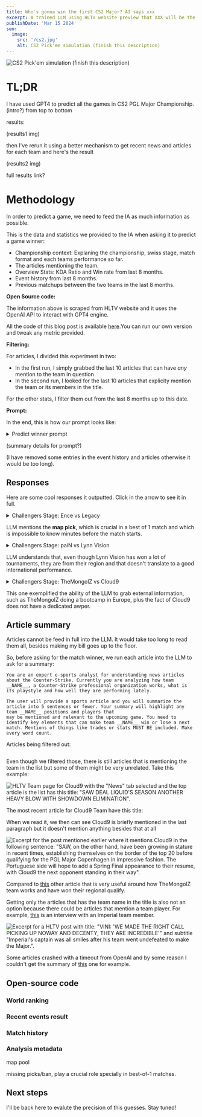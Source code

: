 ```yaml
---
title: Who's gonna win the first CS2 Major? AI says xxx
excerpt: A trained LLM using HLTV website preview that XXX will be the next winner at yyy CS2 Major Championship. Here are the details.
publishDate: 'Mar 15 2024'
seo:
  image:
    src: '/cs2.jpg'
    alt: CS2 Pick'em simulation (finish this description)
---
```


![CS2 Pick'em simulation (finish this description)](/cs2/cs2.jpg)

# TL;DR

I have used GPT4 to predict all the games in CS2 PGL Major Championship. (intro?)
from top to bottom

results:

(results1 img)

then I've rerun it using a better mechanism to get recent news and articles for each team and here's the result

(results2 img)

full results link?

# Methodology

In order to predict a game, we need to feed the IA as much information as possible.

This is the data and statistics we provided to the IA when asking it to predict a game winner:

- Championship context: Explaning the championship, swiss stage, match format and each teams performance so far.
- The articles mentioning the team.
- Overview Stats: KDA Ratio and Win rate from last 8 months.
- Event history from last 8 months.
- Previous matchups between the two teams in the last 8 months.

**Open Source code:**

The information above is scraped from HLTV website and it uses the OpenAI API to interact with GPT4 engine.

All the code of this blog post is available [here](https://github.com/luizcieslak/pick-ems).You can run our own version and tweak any metric provided.

**Filtering:**

For articles, I divided this experiment in two:

- In the first run, I simply grabbed the last 10 articles that can have _any_ mention to the team in question
- In the second run, I looked for the last 10 articles that explicity mention the team or its members in the title.

For the other stats, I filter them out from the last 8 months up to this date.

**Prompt:**

In the end, this is how our prompt looks like:

<details>
  <summary>Predict winner prompt</summary>
  SYSTEM:

You are an expert at choosing winning Counter-Strike teams in a "pick ems" competition. The teams are playing in a championship called "PGL CS2 Major Championship". This championship is divided in three stages: Challenger, Legends and Playoffs. We currently are in the challenger stage in which 16 teams face each other in a Swiss format. The top 8 teams are classified to the next stage and the bottom 8 are eliminated. Elimination and advancements matches are in a Best of 3 format where the others are in a Best of 1 format. This is going to be a Best of 1.

This is just for fun between friends. There is no betting or money to be made, but you will scrutinize your answer and think carefully.

The user will provide you a JSON blob of two teams of the form (for example):

{"home": "FURIA", "away": "Spirit"}

Your output will be a JSON blob of the form:

{ "winningTeam": "FURIA", "losingTeam": "Spirit" }

You will evaluate the statistics and articles and explain step-by-step why you think a particular team will win in match. After you choose your winner, criticize your thinking, and then respond with your final answer.

In this championship, this is how both teams are performing:

# Championship results

| Team         | wins | losses | win over   | loss over |
| ------------ | ---- | ------ | ---------- | --------- |
| Eternal Fire | 1    | 0      | TheMongolZ |           |
| FURIA        | 1    | 0      | Legacy     |           |

Here are some stats to help you:

# Team Stats

| Team         | Win rate            | Kill death ratio |
| ------------ | ------------------- | ---------------- |
| Eternal Fire | 61.016949152542374% | 1.07             |
| FURIA        | 54.54545454545454%  | 1.02             |

# World ranking

| Team         | World Ranking |
| ------------ | ------------- |
| Eternal Fire | #14           |
| FURIA        | #16           |

# Event History

| Team         | PGL CS2 Major Copenhagen 2024 Europe RMR A |
| ------------ | ------------------------------------------ |
| Eternal Fire | 6-8th                                      |

| Team  | PGL CS2 Major Copenhagen 2024 Americas RMR |
| ----- | ------------------------------------------ |
| FURIA | 1-2nd                                      |

Here are some possibly relevant news articles to help you:

---

# MAJ3R: "Wicadia played like a padre"

Eternal Fire, led by MAJ3R, has qualified for the PGL Major Copenhagen, with a notable performance from young player Wicadia. The team has improved significantly after finding the right balance in player roles and has reached a peak world ranking of No. 11. MAJ3R cites a lack of experience and composure as areas for improvement against top-tier teams. The team's strong work ethic and MAJ3R's dedication are highlighted as reasons for their success. MAJ3R is optimistic about Eternal Fire's potential to win a Major, aiming high for the upcoming tournament.

---

---

# FURIA beat Liquid, Imperial trounce M80 in Monterrey

FURIA overcame an early deficit against Team Liquid to join the 2-0 pool at the Americas RMR, with arT and chelo leading the first half. Despite Liquid's initial lead in the second half, FURIA's economic recovery and clutch plays by KSCERATO and yuurih were decisive. The article highlights FURIA's resilience and the individual prowess of their players as key to their victory, which could be significant in their pursuit of a spot at the Copenhagen Major.

---

Here are this same matchup results from the past:
| Higher seed team | Lower seed team | Winner of the match | Event |
| --- | --- | --- | --- |
| Eternal Fire | FURIA | Eternal Fire | PARI Please 2023 |
| Eternal Fire | FURIA | FURIA | Roobet Cup 2023 |

The team name you choose _MUST_ be one of the following:

- FURIA
- Eternal Fire

Remember to explain step-by-step all of your thinking in great detail. Use bulleted lists
to structure your output. Be decisive – do not hedge your decisions. The presented news articles may or may not be relevant, so assess them carefully.

</details>

(summary details for prompt?)

(I have removed some entries in the event history and articles otherwise it would be too long).

## Responses

Here are some cool responses it outputted.
Click in the arrow to see it in full.

<details>
  <summary>Challengers Stage: Ence vs Legacy</summary>

When evaluating the potential outcome of a match between ENCE and Legacy in a Best of 1 format at the PGL CS2 Major Championship, several factors need to be considered:

- **World Ranking**: ENCE is ranked #10 in the world, while Legacy is ranked #33. This significant difference in ranking suggests that ENCE is the stronger team on the global stage.

- **Win Rate**: ENCE has a win rate of 55.21%, which is higher than Legacy's 48.31%. Although the difference is not huge, it still indicates that ENCE has a better track record of winning matches.

- **Kill Death Ratio**: Both teams have an equal kill death ratio of 1.01, which means that neither team has a distinct advantage in terms of in-game performance based on this metric alone.

- **Recent Performance**: ENCE has had a mixed performance in recent events, with notable placements such as 2nd at IEM Cologne 2023 and a playoff run at IEM Katowice 2024. Legacy, on the other hand, has had less exposure to top-tier international competition, with their best recent result being a 1st place finish at CBCS 2023 Season 3, which is a regional event.

- **Team Dynamics**: ENCE has recently undergone a roster overhaul, including the addition of gla1ve as IGL. This change seems to have had a positive impact, as indicated by their victory over Astralis and qualification for the PGL Major Copenhagen. Legacy has also made changes, recalling b4rtiN and putting coldzera on the AWP, which could affect their team dynamics either positively or negatively.

- **Map Pool**: In a Best of 1 format, the map choice can be crucial. ENCE's performance on certain maps like Vertigo and Ancient has been strong, as seen in their matches against Astralis. Legacy's map performance is less documented in recent international events, which could be a disadvantage.

- **Mental and Emotional Factors**: ENCE's articles suggest a team that is finding its footing and improving under new leadership. Legacy's articles, while showing some resilience, also highlight issues with consistency and the need for composure at the Major.

Based on these factors, ENCE appears to be the stronger team going into this match. They have a higher world ranking, a better win rate, recent success in international events, and a potentially revitalized team dynamic with gla1ve as IGL. Legacy's recent changes and less consistent performance at the international level make them the underdogs in this matchup.

However, it's important to criticize this thinking by acknowledging that upsets can and do happen in esports, especially in a Best of 1 format where a single map can dictate the outcome. Legacy could surprise with a strong performance, particularly if their recent roster changes have quickly gelled into an effective playstyle. Additionally, ENCE's recent roster changes, while seemingly positive, could still be in a period of adjustment, which might be exploited by Legacy.

Despite these considerations, the analysis still leans towards ENCE as the likely winner due to their stronger overall profile and recent form.

</details>

LLM mentions the **map pick**, which is crucial in a best of 1 match and which is impossible to know minutes before the match starts.

<details>
  <summary>Challengers Stage: paiN vs Lynn Vision</summary>

To determine the winner between paiN and Lynn Vision in a Best of 1 format, we need to analyze various factors such as recent performance, team statistics, world ranking, event history, and relevant news articles. Here's a step-by-step analysis:

- **Recent Performance**: paiN has shown a mixed performance in recent events, with placements ranging from 2nd to 9-16th. Lynn Vision, on the other hand, has had a strong showing in Asian tournaments, with multiple 1st place finishes.

- **Team Statistics**: paiN has a higher win rate (61.33%) compared to Lynn Vision (58.70%), and a slightly better kill-death ratio (paiN: 1.09, Lynn Vision: 1.03).

- **World Ranking**: paiN is ranked higher (#37) than Lynn Vision (#41), which could indicate a stronger overall performance on the international stage.

- **Event History**: paiN's event history shows they have experience in both regional and international tournaments, with consistent top placements. Lynn Vision's history is primarily within the Asian circuit, with strong results but less exposure to international competition.

- **News Articles**: The articles about paiN suggest that they have undergone significant roster changes, which could impact team synergy. However, the team has qualified for the Copenhagen Major and has shown resilience in recent matches. Lynn Vision's articles highlight their qualification for the Major and strong performances against regional teams, but also note some weaknesses, such as their struggle with the map Vertigo.

Based on this analysis, paiN seems to have a slight edge due to their higher win rate, better kill-death ratio, higher world ranking, and experience in international competition. However, Lynn Vision's strong regional performance and recent qualification for the Major cannot be overlooked. The Best of 1 format can be unpredictable, and Lynn Vision's adaptability and map pool (excluding Vertigo) could give them an advantage in a single map scenario.

</details>

LLM understands that, even though Lynn Vision has won a lot of tournaments, they are from their region and that doesn't translate to a good international performance.

<details>
  <summary>Challengers Stage: TheMongolZ vs Cloud9</summary>
When analyzing the potential outcome of a match between Cloud9 and TheMongolZ in a Best of 3 format, several factors need to be considered to make an informed prediction. Here is a step-by-step analysis of the factors that will influence the decision:

- **World Ranking**: Cloud9 is ranked #9 in the world, while TheMongolZ is ranked #18. The higher ranking of Cloud9 suggests they generally perform better against a wider range of teams.

- **Win Rate and K/D Ratio**: The win rate for Cloud9 is 55.26%, and their kill-death ratio is 1.03. TheMongolZ has a slightly higher win rate at 64.49% and a kill-death ratio of 1.04. These statistics are quite close, indicating that both teams are competitive, but TheMongolZ has a slight edge in terms of raw performance.

- **Recent Performance**: Cloud9 has had a mix of results in recent tournaments, with placements ranging from 5-8th to 21-28th. TheMongolZ, on the other hand, has shown strong performances in regional tournaments, with multiple first-place finishes. However, Cloud9's experience in more competitive international events may give them an advantage.

- **Map Pool and Strategy**: The articles suggest that Cloud9 has had issues with their map pool and strategy, particularly with the absence of a dedicated AWPer. TheMongolZ seems to have a more consistent approach to their game, which could be beneficial in a Best of 3 series.

- **Team Dynamics**: Cloud9 has undergone recent changes, including Boombl4 taking on the primary AWPer role. TheMongolZ appears to have a stable roster with a clear focus on refining their playstyle. Team stability can be a significant factor in high-pressure matches.

- **External Factors**: Preparation time, recent bootcamps, and the mental state of the teams can also influence the outcome. Cloud9 has had nine days to prepare for the Major, while TheMongolZ's preparation included a European bootcamp, which could have provided valuable experience against a variety of playstyles.

Based on these factors, Cloud9's higher world ranking and experience in international events are significant, but TheMongolZ's recent form and slight statistical advantage cannot be overlooked. The decision is challenging, but the analysis leans slightly towards TheMongolZ due to their consistent performance and strategic stability.

</details>

This one exemplified the ability of the LLM to grab external information, such as TheMongolZ doing a bootcamp in Europe, plus the fact of Cloud9 does not have a dedicated awper.

## Article summary

Articles cannot be feed in full into the LLM. It would take too long to read them all, besides making my bill goes up to the floor.

So, before asking for the match winner, we run each article into the LLM to ask for a summary:

```
You are an expert e-sports analyst for understanding news articles about the Counter-Strike. Currently you are analyzing how team __NAME__, a Counter-Strike professional organization works, what is its playstyle and how well they are performing lately.

The user will provide a sports article and you will summarize the article into 5 sentences or fewer. Your summary will highlight any team __NAME__ positions and players that
may be mentioned and relevant to the upcoming game. You need to identify key elements that can make team __NAME__ win or lose a next match. Mentions of things like trades or stats MUST BE included. Make every word count.
```

Articles being filtered out:

```js

```

Even though we filtered those, there is still articles that is mentioning the team in the list but some of them might be very unrelated. Take this example:

![HLTV Team page for Cloud9 with the "News" tab selected and the top article is the list has this title: "SAW DEAL LIQUID'S SEASON ANOTHER HEAVY BLOW WITH SHOWDOWN ELIMINATION".](/cs2/cs2-articles-unrelated.png)

The most recent article for Cloud9 Team have this title:

When we read it, we then can see Cloud9 is briefly mentioned in the last paragraph but it doesn't mention anything besides that at all

![Excerpt for the post mentioned earlier where it mentions Cloud9 in the following sentence: "SAW, on the other hand, have been growing in stature in recent times, establishing themselves on the border of the top 20 before qualifying for the PGL Major Copenhagen in impressive fashion. The Portuguese side will hope to add a Spring Final appearance to their resume, with Cloud9 the next opponent standing in their way".](/cs2/cs2-articles-unrelated2.png)

Compared to [this](https://www.hltv.org/news/38361/themongolz-crush-lynn-vision-to-qualify-for-pgl-major-copenhagen) other article that is very useful around how TheMongolZ team works and have won their regional qualify.

Getting only the articles that has the team name in the title is also not an option because there could be articles that mention a team player. For example, [this](https://www.hltv.org/news/38410/vini-we-made-the-right-call-picking-up-noway-and-decenty-they-are-incredible) is an interview with an Imperial team member.

![Excerpt for a HLTV post with title: "VINI: 'WE MADE THE RIGHT CALL PICKING UP NOWAY AND DECENTY, THEY ARE INCREDIBLE'" and subtitle "Imperial's captain was all smiles after his team went undefeated to make the Major.".](/cs2/cs2-articles-unrelated2.png)

Some articles crashed with a timeout from OpenAI and by some reason I couldn't get the summary of [this](https://www.hltv.org/news/38338/30-year-old-glowiing-shines-to-secure-9-pandas-major-berth) one for example.

## Open-source code

### World ranking

### Recent events result

### Match history

### Analysis metadata

map pool

missing picks/ban, play a crucial role specially in best-of-1 matches.

## Next steps

I'll be back here to evalute the precision of this guesses. Stay tuned!
